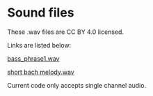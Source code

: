 # Sound files

These .wav files are CC BY 4.0 licensed.

Links are listed below:

[bass_phrase1.wav](bass_phrase1.wav)

[short bach melody.wav](https://freesound.org/people/Paul%20Evans/sounds/256999/)

Current code only accepts single channel audio.